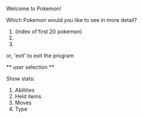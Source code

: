 Welcome to Pokemon!

Which Pokemon would you like to see in more detail? 
1. (index of first 20 pokemon)
2.
3.

or, 'exit' to exit the program

** user selection **

Show stats: 
1. Abilities
2. Held items
3. Moves
4. Type




